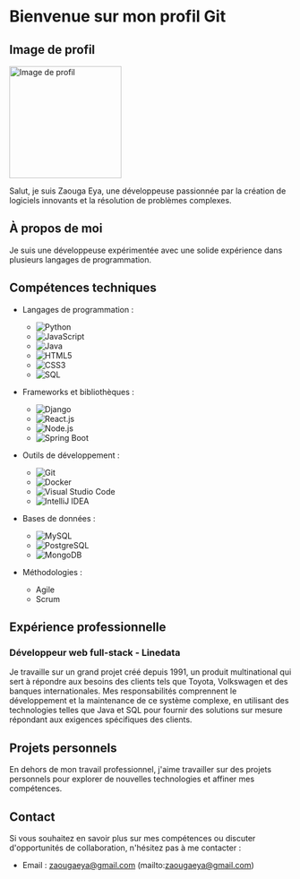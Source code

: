 # Bienvenue sur mon profil Git
## Image de profil

<img src="https://previews.123rf.com/images/lytasepta/lytasepta2211/lytasepta221100259/195171454-photo-de-profil-d-avatar-f%C3%A9minin-pour-r%C3%A9seau-social-avec-illustration-vectorielle-lumineuse-demi.jpg" alt="Image de profil" width="200" height="200">

Salut, je suis Zaouga Eya, une développeuse passionnée par la création de logiciels innovants et la résolution de problèmes complexes.

## À propos de moi

Je suis une développeuse expérimentée avec une solide expérience dans plusieurs langages de programmation.

## Compétences techniques

- Langages de programmation :
  - ![Python](https://img.shields.io/badge/-Python-3776AB?style=flat&logo=python&logoColor=white)
  - ![JavaScript](https://img.shields.io/badge/-JavaScript-F7DF1E?style=flat&logo=javascript&logoColor=black)
  - ![Java](https://img.shields.io/badge/-Java-007396?style=flat&logo=java&logoColor=white)
  - ![HTML5](https://img.shields.io/badge/-HTML5-E34F26?style=flat&logo=html5&logoColor=white)
  - ![CSS3](https://img.shields.io/badge/-CSS3-1572B6?style=flat&logo=css3&logoColor=white)
  - ![SQL](https://img.shields.io/badge/-SQL-4479A1?style=flat&logo=sql&logoColor=white)

- Frameworks et bibliothèques :
  - ![Django](https://img.shields.io/badge/-Django-092E20?style=flat&logo=django&logoColor=white)
  - ![React.js](https://img.shields.io/badge/-React.js-61DAFB?style=flat&logo=react&logoColor=black)
  - ![Node.js](https://img.shields.io/badge/-Node.js-339933?style=flat&logo=node.js&logoColor=white)
  - ![Spring Boot](https://img.shields.io/badge/-Spring%20Boot-6DB33F?style=flat&logo=spring&logoColor=white)

- Outils de développement :
  - ![Git](https://img.shields.io/badge/-Git-F05032?style=flat&logo=git&logoColor=white)
  - ![Docker](https://img.shields.io/badge/-Docker-2496ED?style=flat&logo=docker&logoColor=white)
  - ![Visual Studio Code](https://img.shields.io/badge/-Visual%20Studio%20Code-007ACC?style=flat&logo=visual-studio-code&logoColor=white)
  - ![IntelliJ IDEA](https://img.shields.io/badge/-IntelliJ%20IDEA-000000?style=flat&logo=intellij-idea&logoColor=white)

- Bases de données :
  - ![MySQL](https://img.shields.io/badge/-MySQL-4479A1?style=flat&logo=mysql&logoColor=white)
  - ![PostgreSQL](https://img.shields.io/badge/-PostgreSQL-336791?style=flat&logo=postgresql&logoColor=white)
  - ![MongoDB](https://img.shields.io/badge/-MongoDB-47A248?style=flat&logo=mongodb&logoColor=white)

- Méthodologies :
  - Agile
  - Scrum

## Expérience professionnelle

### Développeur web full-stack - Linedata

Je travaille sur un grand projet créé depuis 1991, un produit multinational qui sert à répondre aux besoins des clients tels que Toyota, Volkswagen et des banques internationales. Mes responsabilités comprennent le développement et la maintenance de ce système complexe, en utilisant des technologies telles que Java et SQL pour fournir des solutions sur mesure répondant aux exigences spécifiques des clients.

## Projets personnels

En dehors de mon travail professionnel, j'aime travailler sur des projets personnels pour explorer de nouvelles technologies et affiner mes compétences.

## Contact

Si vous souhaitez en savoir plus sur mes compétences ou discuter d'opportunités de collaboration, n'hésitez pas à me contacter :

- Email : zaougaeya@gmail.com (mailto:zaougaeya@gmail.com)

